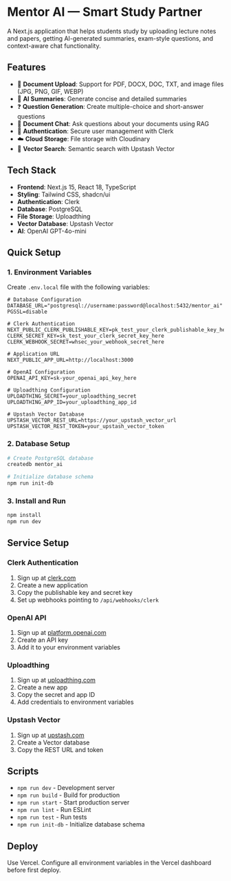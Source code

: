 # Mentor AI — Smart Study Partner

A Next.js application that helps students study by uploading lecture notes and papers, getting AI-generated summaries, exam-style questions, and context-aware chat functionality.

## Features
- 📄 **Document Upload**: Support for PDF, DOCX, DOC, TXT, and image files (JPG, PNG, GIF, WEBP)
- 🤖 **AI Summaries**: Generate concise and detailed summaries
- ❓ **Question Generation**: Create multiple-choice and short-answer questions
- 💬 **Document Chat**: Ask questions about your documents using RAG
- 🔐 **Authentication**: Secure user management with Clerk
- ☁️ **Cloud Storage**: File storage with Cloudinary
- 🧠 **Vector Search**: Semantic search with Upstash Vector

## Tech Stack
- **Frontend**: Next.js 15, React 18, TypeScript
- **Styling**: Tailwind CSS, shadcn/ui
- **Authentication**: Clerk
- **Database**: PostgreSQL
- **File Storage**: Uploadthing
- **Vector Database**: Upstash Vector
- **AI**: OpenAI GPT-4o-mini

## Quick Setup

### 1. Environment Variables
Create `.env.local` file with the following variables:

```env
# Database Configuration
DATABASE_URL="postgresql://username:password@localhost:5432/mentor_ai"
PGSSL=disable

# Clerk Authentication
NEXT_PUBLIC_CLERK_PUBLISHABLE_KEY=pk_test_your_clerk_publishable_key_here
CLERK_SECRET_KEY=sk_test_your_clerk_secret_key_here
CLERK_WEBHOOK_SECRET=whsec_your_webhook_secret_here

# Application URL
NEXT_PUBLIC_APP_URL=http://localhost:3000

# OpenAI Configuration
OPENAI_API_KEY=sk-your_openai_api_key_here

# Uploadthing Configuration
UPLOADTHING_SECRET=your_uploadthing_secret
UPLOADTHING_APP_ID=your_uploadthing_app_id

# Upstash Vector Database
UPSTASH_VECTOR_REST_URL=https://your_upstash_vector_url
UPSTASH_VECTOR_REST_TOKEN=your_upstash_vector_token
```

### 2. Database Setup
```bash
# Create PostgreSQL database
createdb mentor_ai

# Initialize database schema
npm run init-db
```

### 3. Install and Run
```bash
npm install
npm run dev
```

## Service Setup

### Clerk Authentication
1. Sign up at [clerk.com](https://clerk.com)
2. Create a new application
3. Copy the publishable key and secret key
4. Set up webhooks pointing to `/api/webhooks/clerk`

### OpenAI API
1. Sign up at [platform.openai.com](https://platform.openai.com)
2. Create an API key
3. Add it to your environment variables

### Uploadthing
1. Sign up at [uploadthing.com](https://uploadthing.com)
2. Create a new app
3. Copy the secret and app ID
4. Add credentials to environment variables

### Upstash Vector
1. Sign up at [upstash.com](https://upstash.com)
2. Create a Vector database
3. Copy the REST URL and token

## Scripts
- `npm run dev` - Development server
- `npm run build` - Build for production
- `npm run start` - Start production server
- `npm run lint` - Run ESLint
- `npm run test` - Run tests
- `npm run init-db` - Initialize database schema

## Deploy
Use Vercel. Configure all environment variables in the Vercel dashboard before first deploy.
